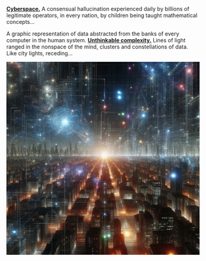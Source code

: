 [**Cyberspace.**](https://en.wikipedia.org/wiki/Cyberspace) A consensual hallucination experienced daily by billions of legitimate operators, in every nation, by children being taught mathematical concepts... 

A graphic representation of data abstracted from the banks of every computer in the human system. [**Unthinkable complexity.**](https://en.wikipedia.org/wiki/Neuromancer) Lines of light ranged in the nonspace of the mind, clusters and constellations of data. Like city lights, receding...

![Unthinkable Complexity](https://github.com/Marasgeon/Marasgeon/blob/main/Cyberspace.jpeg)
<!---
Marasgeon/Marasgeon is a ✨ special ✨ repository because its `README.md` (this file) appears on your GitHub profile.
You can click the Preview link to take a look at your changes.
--->
